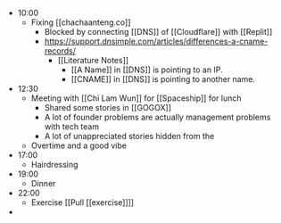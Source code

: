 - 10:00
    - Fixing [[chachaanteng.co]]
        - Blocked by connecting [[DNS]] of [[Cloudflare]] with [[Replit]]
        - https://support.dnsimple.com/articles/differences-a-cname-records/
            - [[Literature Notes]]
                - [[A Name]] in [[DNS]] is pointing to an IP.
                - [[CNAME]] in [[DNS]] is pointing to another name.
- 12:30
    - Meeting with [[Chi Lam Wun]] for [[Spaceship]] for lunch
        - Shared some stories in [[GOGOX]]
        - A lot of founder problems are actually management problems with tech team
        - A lot of unappreciated stories hidden from the
    - Overtime and a good vibe
- 17:00
    - Hairdressing
- 19:00
    - Dinner
- 22:00
    - Exercise [[Pull [[exercise]]]]
- 
